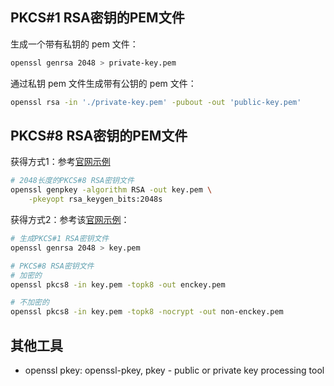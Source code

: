 

## PKCS#1 RSA密钥的PEM文件

生成一个带有私钥的 pem 文件：

```sh
openssl genrsa 2048 > private-key.pem
```

通过私钥 pem 文件生成带有公钥的 pem 文件：

```sh
openssl rsa -in './private-key.pem' -pubout -out 'public-key.pem'
```



## PKCS#8 RSA密钥的PEM文件

获得方式1：参考[官网示例](https://www.openssl.org/docs/man3.0/man1/openssl-genpkey.html)

```sh
# 2048长度的PKCS#8 RSA密钥文件
openssl genpkey -algorithm RSA -out key.pem \
	-pkeyopt rsa_keygen_bits:2048s
```

获得方式2：参考该[官网示例](https://www.openssl.org/docs/man1.1.1/man1/openssl-pkcs8.html)：

```bash
# 生成PKCS#1 RSA密钥文件
openssl genrsa 2048 > key.pem

# PKCS#8 RSA密钥文件
# 加密的
openssl pkcs8 -in key.pem -topk8 -out enckey.pem

# 不加密的
openssl pkcs8 -in key.pem -topk8 -nocrypt -out non-enckey.pem
```



## 其他工具

- openssl pkey: openssl-pkey, pkey - public or private key processing tool
